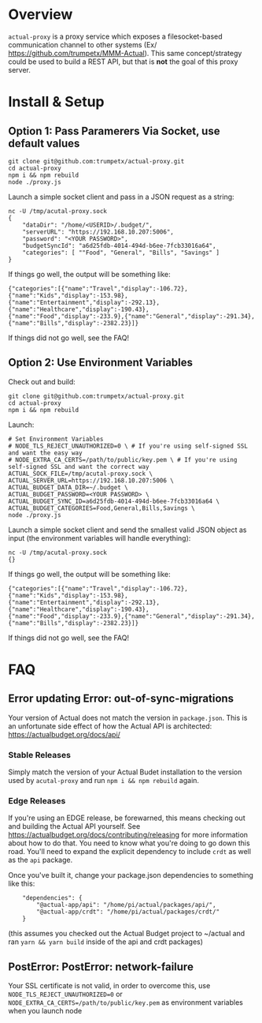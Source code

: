 # Overview
`actual-proxy` is a proxy service which exposes a filesocket-based communication channel to other systems (Ex/ https://github.com/trumpetx/MMM-Actual).  This same concept/strategy could be used to build a REST API, but that is **not** the goal of this proxy server.

# Install & Setup
## Option 1: Pass Paramerers Via Socket, use default values
```
git clone git@github.com:trumpetx/actual-proxy.git
cd actual-proxy
npm i && npm rebuild
node ./proxy.js
```
Launch a simple socket client and pass in a JSON request as a string:
```
nc -U /tmp/acutal-proxy.sock
{
	"dataDir": "/home/<USERID>/.budget/",
	"serverURL": "https://192.168.10.207:5006",
	"password": "<YOUR PASSWORD>",
	"budgetSyncId": "a6d25fdb-4014-494d-b6ee-7fcb33016a64",
	"categories": [ ""Food", "General", "Bills", "Savings" ]
}
```
If things go well, the output will be something like:
```
{"categories":[{"name":"Travel","display":-106.72},{"name":"Kids","display":-153.98},{"name":"Entertainment","display":-292.13},{"name":"Healthcare","display":-190.43},{"name":"Food","display":-233.9},{"name":"General","display":-291.34},{"name":"Bills","display":-2382.23}]}
```
If things did not go well, see the FAQ!

## Option 2: Use Environment Variables
Check out and build:
```
git clone git@github.com:trumpetx/actual-proxy.git
cd actual-proxy
npm i && npm rebuild
```
Launch:
```
# Set Environment Variables
# NODE_TLS_REJECT_UNAUTHORIZED=0 \ # If you're using self-signed SSL and want the easy way
# NODE_EXTRA_CA_CERTS=/path/to/public/key.pem \ # If you're using self-signed SSL and want the correct way
ACTUAL_SOCK_FILE=/tmp/acutal-proxy.sock \
ACTUAL_SERVER_URL=https://192.168.10.207:5006 \
ACTUAL_BUDGET_DATA_DIR=~/.budget \
ACTUAL_BUDGET_PASSWORD=<YOUR PASSWORD> \
ACTUAL_BUDGET_SYNC_ID=a6d25fdb-4014-494d-b6ee-7fcb33016a64 \
ACTUAL_BUDGET_CATEGORIES=Food,General,Bills,Savings \
node ./proxy.js
```
Launch a simple socket client and send the smallest valid JSON object as input (the environment variables will handle everything):
```
nc -U /tmp/acutal-proxy.sock
{}
```
If things go well, the output will be something like:
```
{"categories":[{"name":"Travel","display":-106.72},{"name":"Kids","display":-153.98},{"name":"Entertainment","display":-292.13},{"name":"Healthcare","display":-190.43},{"name":"Food","display":-233.9},{"name":"General","display":-291.34},{"name":"Bills","display":-2382.23}]}
```
If things did not go well, see the FAQ!


# FAQ
## Error updating Error: out-of-sync-migrations
Your version of Actual does not match the version in `package.json`.  This is an unfortunate side effect of how the Actual API is architected: https://actualbudget.org/docs/api/

### Stable Releases
Simply match the version of your Actual Budet installation to the version used by `acutal-proxy` and run `npm i && npm rebuild` again.

### Edge Releases
If you're using an EDGE release, be forewarned, this means checking out and building the Actual API yourself.  See https://actualbudget.org/docs/contributing/releasing for more information about how to do that.  You need to know what you're doing to go down this road.  You'll need to expand the explicit dependency to include `crdt` as well as the `api` package.

Once you've built it, change your package.json dependencies to something like this:
```
    "dependencies": {
        "@actual-app/api": "/home/pi/actual/packages/api/",
        "@actual-app/crdt": "/home/pi/actual/packages/crdt/"
    }
```
(this assumes you checked out the Actual Budget project to ~/actual and ran `yarn && yarn build` inside of the api and crdt packages)

## PostError: PostError: network-failure
Your SSL certificate is not valid, in order to overcome this, use `NODE_TLS_REJECT_UNAUTHORIZED=0` or `NODE_EXTRA_CA_CERTS=/path/to/public/key.pem` as environment variables when you launch node

